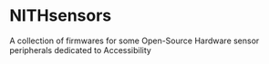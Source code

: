 # NITHsensors
A collection of firmwares for some Open-Source Hardware sensor peripherals dedicated to Accessibility
